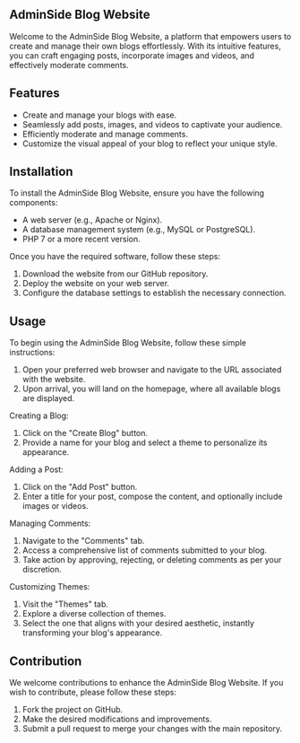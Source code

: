 ## AdminSide Blog Website

Welcome to the AdminSide Blog Website, a platform that empowers users to create and manage their own blogs effortlessly. With its intuitive features, you can craft engaging posts, incorporate images and videos, and effectively moderate comments.

## Features

* Create and manage your blogs with ease.
* Seamlessly add posts, images, and videos to captivate your audience.
* Efficiently moderate and manage comments.
* Customize the visual appeal of your blog to reflect your unique style.

## Installation

To install the AdminSide Blog Website, ensure you have the following components:

* A web server (e.g., Apache or Nginx).
* A database management system (e.g., MySQL or PostgreSQL).
* PHP 7 or a more recent version.

Once you have the required software, follow these steps:

1. Download the website from our GitHub repository.
2. Deploy the website on your web server.
3. Configure the database settings to establish the necessary connection.

## Usage

To begin using the AdminSide Blog Website, follow these simple instructions:

1. Open your preferred web browser and navigate to the URL associated with the website.
2. Upon arrival, you will land on the homepage, where all available blogs are displayed.

Creating a Blog:

1. Click on the "Create Blog" button.
2. Provide a name for your blog and select a theme to personalize its appearance.

Adding a Post:

1. Click on the "Add Post" button.
2. Enter a title for your post, compose the content, and optionally include images or videos.

Managing Comments:

1. Navigate to the "Comments" tab.
2. Access a comprehensive list of comments submitted to your blog.
3. Take action by approving, rejecting, or deleting comments as per your discretion.

Customizing Themes:

1. Visit the "Themes" tab.
2. Explore a diverse collection of themes.
3. Select the one that aligns with your desired aesthetic, instantly transforming your blog's appearance.

## Contribution

We welcome contributions to enhance the AdminSide Blog Website. If you wish to contribute, please follow these steps:

1. Fork the project on GitHub.
2. Make the desired modifications and improvements.
3. Submit a pull request to merge your changes with the main repository.
